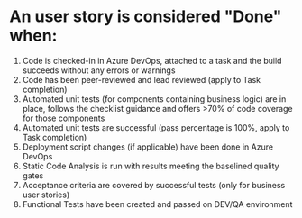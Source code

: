 # An user story is considered "Done" when:

1. Code is checked-in in Azure DevOps, attached to a task and the build succeeds without any errors or warnings
1. Code has been peer-reviewed and lead reviewed (apply to Task completion)
1. Automated unit tests (for components containing business logic) are in place, follows the checklist guidance and offers >70% of code coverage for those components
1. Automated unit tests are successful (pass percentage is 100%, apply to Task completion)
1. Deployment script changes (if applicable) have been done in Azure DevOps
1. Static Code Analysis is run with results meeting the baselined quality gates 
1. Acceptance criteria are covered by successful tests (only for business user stories)
1. Functional Tests have been created and passed on DEV/QA environment
